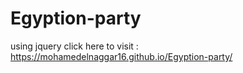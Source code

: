 # Egyption-party
using jquery 
click here to visit :  https://mohamedelnaggar16.github.io/Egyption-party/

